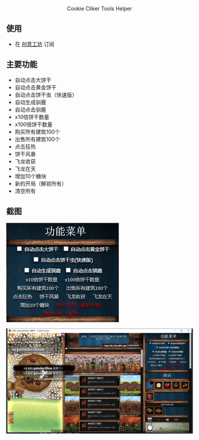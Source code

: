 <p style="text-align: center">
    Cookie Cliker Tools Helper
</p>

## 使用

- 在 [创意工坊](https://steamcommunity.com/sharedfiles/filedetails/?id=2863733453) 订阅

## 主要功能

- 自动点击大饼干
- 自动点击黄金饼干
- 自动点击饼干虫（快速版）
- 自动生成驯鹿
- 自动点击驯鹿
- x10倍饼干数量
- x100倍饼干数量
- 购买所有建筑100个
- 出售所有建筑100个
- 点击狂热
- 饼干风暴
- 飞龙收获
- 飞龙在天
- 增加10个糖块
- 新的开局（解锁所有）
- 清空所有

## 截图

![截图1](截图1.png "截图1")
  

![截图2](截图2.png "截图2")

